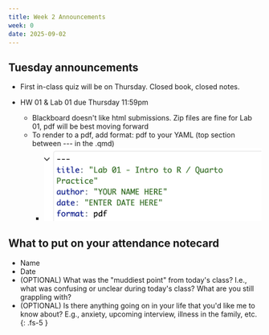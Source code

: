```yaml
---
title: Week 2 Announcements
week: 0
date: 2025-09-02
---
```


## Tuesday announcements

-   First in-class quiz will be on Thursday. Closed book, closed notes.

-   HW 01 & Lab 01 due Thursday 11:59pm

    -   Blackboard doesn't like html submissions. Zip files are fine for Lab 01, pdf will be best moving forward
    -   To render to a pdf, add format: pdf to your YAML (top section between --- in the .qmd)
        -   ![](images/pdf_YAML.png)

## What to put on your attendance notecard

-   Name
-   Date
-   (OPTIONAL) What was the "muddiest point" from today's class? I.e., what was confusing or unclear during today's class? What are you still grappling with?
-   (OPTIONAL) Is there anything going on in your life that you'd like me to know about? E.g., anxiety, upcoming interview, illness in the family, etc. {: .fs-5 }
